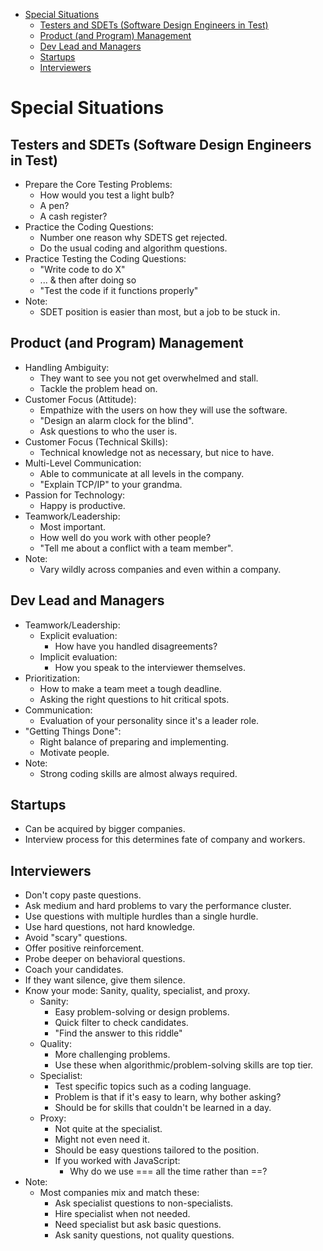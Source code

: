 - [Special Situations](#special-situations)
  - [Testers and SDETs (Software Design Engineers in Test)](#testers-and-sdets-software-design-engineers-in-test)
  - [Product (and Program) Management](#product-and-program-management)
  - [Dev Lead and Managers](#dev-lead-and-managers)
  - [Startups](#startups)
  - [Interviewers](#interviewers)

# Special Situations

## Testers and SDETs (Software Design Engineers in Test)

- Prepare the Core Testing Problems:
  - How would you test a light bulb?
  - A pen?
  - A cash register?
- Practice the Coding Questions:
  - Number one reason why SDETS get rejected.
  - Do the usual coding and algorithm questions.
- Practice Testing the Coding Questions:
  - "Write code to do X"
  - ... & then after doing so
  - "Test the code if it functions properly"
- Note:
  - SDET position is easier than most, but a job to be stuck in.

## Product (and Program) Management

- Handling Ambiguity:
  - They want to see you not get overwhelmed and stall.
  - Tackle the problem head on.
- Customer Focus (Attitude):
  - Empathize with the users on how they will use the software.
  - "Design an alarm clock for the blind".
  - Ask questions to who the user is.
- Customer Focus (Technical Skills):
  - Technical knowledge not as necessary, but nice to have.
- Multi-Level Communication:
  - Able to communicate at all levels in the company.
  - "Explain TCP/IP" to your grandma.
- Passion for Technology:
  - Happy is productive.
- Teamwork/Leadership:
  - Most important.
  - How well do you work with other people?
  - "Tell me about a conflict with a team member".
- Note:
  - Vary wildly across companies and even within a company.

## Dev Lead and Managers

- Teamwork/Leadership:
  - Explicit evaluation:
    - How have you handled disagreements?
  - Implicit evaluation:
    - How you speak to the interviewer themselves.
- Prioritization:
  - How to make a team meet a tough deadline.
  - Asking the right questions to hit critical spots.
- Communication:
  - Evaluation of your personality since it's a leader role.
- "Getting Things Done":
  - Right balance of preparing and implementing.
  - Motivate people.
- Note:
  - Strong coding skills are almost always required.

## Startups

- Can be acquired by bigger companies.
- Interview process for this determines fate of company and workers.

## Interviewers

- Don't copy paste questions.
- Ask medium and hard problems to vary the performance cluster.
- Use questions with multiple hurdles than a single hurdle.
- Use hard questions, not hard knowledge.
- Avoid "scary" questions.
- Offer positive reinforcement.
- Probe deeper on behavioral questions.
- Coach your candidates.
- If they want silence, give them silence.
- Know your mode: Sanity, quality, specialist, and proxy.
  - Sanity:
    - Easy problem-solving or design problems.
    - Quick filter to check candidates.
    - "Find the answer to this riddle"
  - Quality:
    - More challenging problems.
    - Use these when algorithmic/problem-solving skills are top tier.
  - Specialist:
    - Test specific topics such as a coding language.
    - Problem is that if it's easy to learn, why bother asking?
    - Should be for skills that couldn't be learned in a day.
  - Proxy:
    - Not quite at the specialist.
    - Might not even need it.
    - Should be easy questions tailored to the position.
    - If you worked with JavaScript:
      - Why do we use === all the time rather than ==?
- Note:
  - Most companies mix and match these:
    - Ask specialist questions to non-specialists.
    - Hire specialist when not needed.
    - Need specialist but ask basic questions.
    - Ask sanity questions, not quality questions.
